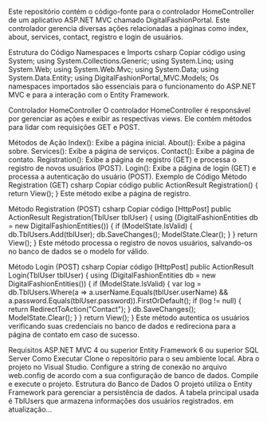 Este repositório contém o código-fonte para o controlador HomeController de um aplicativo ASP.NET MVC chamado DigitalFashionPortal. Este controlador gerencia diversas ações relacionadas a páginas como index, about, services, contact, registro e login de usuários.

Estrutura do Código
Namespaces e Imports
csharp
Copiar código
using System;
using System.Collections.Generic;
using System.Linq;
using System.Web;
using System.Web.Mvc;
using System.Data;
using System.Data.Entity;
using DigitalFashionPortal_MVC.Models;
Os namespaces importados são essenciais para o funcionamento do ASP.NET MVC e para a interação com o Entity Framework.

Controlador HomeController
O controlador HomeController é responsável por gerenciar as ações e exibir as respectivas views. Ele contém métodos para lidar com requisições GET e POST.

Métodos de Ação
Index(): Exibe a página inicial.
About(): Exibe a página sobre.
Services(): Exibe a página de serviços.
Contact(): Exibe a página de contato.
Registration(): Exibe a página de registro (GET) e processa o registro de novos usuários (POST).
Login(): Exibe a página de login (GET) e processa a autenticação do usuário (POST).
Exemplo de Código
Método Registration (GET)
csharp
Copiar código
public ActionResult Registration()
{
    return View();
}
Este método exibe a página de registro.

Método Registration (POST)
csharp
Copiar código
[HttpPost]
public ActionResult Registration(TblUser tblUser)
{
    using (DigitalFashionEntities db = new DigitalFashionEntities())
    {
        if (ModelState.IsValid)
        {
            db.TblUsers.Add(tblUser);
            db.SaveChanges();
            ModelState.Clear();
        }
    }
    return View();
}
Este método processa o registro de novos usuários, salvando-os no banco de dados se o modelo for válido.

Método Login (POST)
csharp
Copiar código
[HttpPost]
public ActionResult Login(TblUser tblUser)
{
    using (DigitalFashionEntities db = new DigitalFashionEntities())
    {
        if (ModelState.IsValid)
        {
            var log = db.TblUsers.Where(a => a.userName.Equals(tblUser.userName) && a.password.Equals(tblUser.password)).FirstOrDefault();
            if (log != null)
            {
                return RedirectToAction("Contact");
            }
            db.SaveChanges();
            ModelState.Clear();
        }
    }
    return View();
}
Este método autentica os usuários verificando suas credenciais no banco de dados e redireciona para a página de contato em caso de sucesso.

Requisitos
ASP.NET MVC 4 ou superior
Entity Framework 6 ou superior
SQL Server
Como Executar
Clone o repositório para o seu ambiente local.
Abra o projeto no Visual Studio.
Configure a string de conexão no arquivo web.config de acordo com a sua configuração de banco de dados.
Compile e execute o projeto.
Estrutura do Banco de Dados
O projeto utiliza o Entity Framework para gerenciar a persistência de dados. A tabela principal usada é TblUsers que armazena informações dos usuários registrados.     em atualização...

